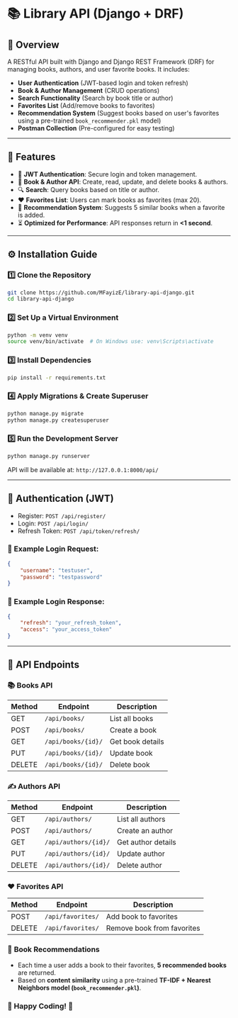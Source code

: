 # 📚 Library API (Django + DRF)

## 🌟 Overview
A RESTful API built with Django and Django REST Framework (DRF) for managing books, authors, and user favorite books. It includes:
- **User Authentication** (JWT-based login and token refresh)
- **Book & Author Management** (CRUD operations)
- **Search Functionality** (Search by book title or author)
- **Favorites List** (Add/remove books to favorites)
- **Recommendation System** (Suggest books based on user's favorites using a pre-trained `book_recommender.pkl` model)
- **Postman Collection** (Pre-configured for easy testing)

---

## 🚀 Features
- 🔐 **JWT Authentication**: Secure login and token management.
- 📖 **Book & Author API**: Create, read, update, and delete books & authors.
- 🔍 **Search**: Query books based on title or author.
- ❤️ **Favorites List**: Users can mark books as favorites (max 20).
- 🎯 **Recommendation System**: Suggests 5 similar books when a favorite is added.
- ⏳ **Optimized for Performance**: API responses return in **<1 second**.

---

## ⚙️ Installation Guide

### 1️⃣ Clone the Repository
```sh
git clone https://github.com/MFayizE/library-api-django.git
cd library-api-django
```

### 2️⃣ Set Up a Virtual Environment
```sh
python -m venv venv
source venv/bin/activate  # On Windows use: venv\Scripts\activate
```

### 3️⃣ Install Dependencies
```sh
pip install -r requirements.txt
```

### 4️⃣ Apply Migrations & Create Superuser
```sh
python manage.py migrate
python manage.py createsuperuser
```

### 5️⃣ Run the Development Server
```sh
python manage.py runserver
```
API will be available at: `http://127.0.0.1:8000/api/`

---

## 🔑 Authentication (JWT)
- Register: `POST /api/register/`
- Login: `POST /api/login/`
- Refresh Token: `POST /api/token/refresh/`

### 📌 Example Login Request:
```json
{
    "username": "testuser",
    "password": "testpassword"
}
```

### 📌 Example Login Response:
```json
{
    "refresh": "your_refresh_token",
    "access": "your_access_token"
}
```

---

## 📌 API Endpoints

### 📚 **Books API**
| Method | Endpoint | Description |
|--------|-------------|--------------|
| GET | `/api/books/` | List all books |
| POST | `/api/books/` | Create a book |
| GET | `/api/books/{id}/` | Get book details |
| PUT | `/api/books/{id}/` | Update book |
| DELETE | `/api/books/{id}/` | Delete book |

### ✍ **Authors API**
| Method | Endpoint | Description |
|--------|-------------|--------------|
| GET | `/api/authors/` | List all authors |
| POST | `/api/authors/` | Create an author |
| GET | `/api/authors/{id}/` | Get author details |
| PUT | `/api/authors/{id}/` | Update author |
| DELETE | `/api/authors/{id}/` | Delete author |

### ❤️ **Favorites API**
| Method | Endpoint | Description |
|--------|-------------|--------------|
| POST | `/api/favorites/` | Add book to favorites |
| DELETE | `/api/favorites/` | Remove book from favorites |

### 🎯 **Book Recommendations**
- Each time a user adds a book to their favorites, **5 recommended books** are returned.
- Based on **content similarity** using a pre-trained **TF-IDF + Nearest Neighbors model (`book_recommender.pkl`)**.


### 🚀 Happy Coding! 🎉

